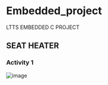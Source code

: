 # Embedded_project
LTTS EMBEDDED C PROJECT

## SEAT HEATER

### Activity 1
![image](https://user-images.githubusercontent.com/62830313/127742809-ccd8e203-a98b-463e-878a-707ef1dd9869.png)
